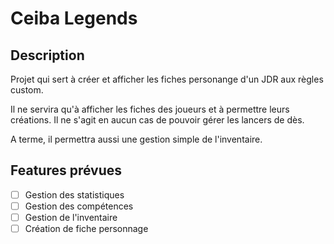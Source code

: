 # Ceiba Legends

<!--

**Here are some ideas to get you started:**

🙋‍♀️ A short introduction - what is your organization all about?
🌈 Contribution guidelines - how can the community get involved?
👩‍💻 Useful resources - where can the community find your docs? Is there anything else the community should know?
🍿 Fun facts - what does your team eat for breakfast?
🧙 Remember, you can do mighty things with the power of [Markdown](https://docs.github.com/github/writing-on-github/getting-started-with-writing-and-formatting-on-github/basic-writing-and-formatting-syntax)
-->

## Description

Projet qui sert à créer et afficher les fiches personange d'un JDR aux règles custom. 

Il ne servira qu'à afficher les fiches des joueurs et à permettre leurs créations. Il ne s'agit en aucun cas de pouvoir gérer les lancers de dès.

A terme, il permettra aussi une gestion simple de l'inventaire.

## Features prévues

- [ ] Gestion des statistiques
- [ ] Gestion des compétences
- [ ] Gestion de l'inventaire
- [ ] Création de fiche personnage

